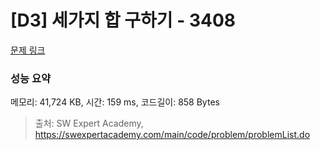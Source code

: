 # [D3] 세가지 합 구하기 - 3408 

[문제 링크](https://swexpertacademy.com/main/code/problem/problemDetail.do?contestProbId=AWEbPukqySUDFAWs) 

### 성능 요약

메모리: 41,724 KB, 시간: 159 ms, 코드길이: 858 Bytes



> 출처: SW Expert Academy, https://swexpertacademy.com/main/code/problem/problemList.do